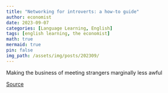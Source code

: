 ```yaml
---
title: "Networking for introverts: a how-to guide"
author: economist
date: 2023-09-07
categories: [Language Learning, English]
tags: [english learning, the economist]
math: true
mermaid: true
pin: false
img_path: /assets/img/posts/202309/
---
```




Making the business of meeting strangers marginally less awful





[Source](https://www.economist.com/business/2023/09/07/networking-for-introverts-a-how-to-guide)



